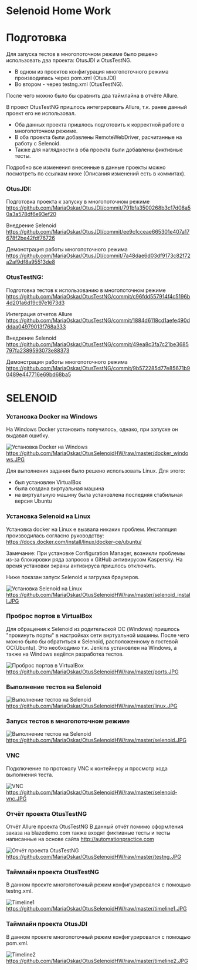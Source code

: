 # Selenoid Home Work

Подготовка
==========

Для запуска тестов в многопоточном режиме было решено использовать два проекта: OtusJDI и OtusTestNG.

* В одном из проектов конфигурация многопоточного режима производилась через pom.xml (OtusJDI)
* Во втором - через testng.xml (OtusTestNG).

После чего можно было бы сравнить два таймлайна в отчёте Allure.

В проект OtusTestNG пришлось интегрировать Allure, т.к. ранее данный проект его не использовал.

* Оба данных проекта пришлось подготовить к корректной работе в многопоточном режиме.
* В оба проекта были добавлены RemoteWebDriver, расчитанные на работу с Selenoid.
* Также для наглядности в оба проекта были добавлены фиктивные тесты.

Подробно все изменения внесенные в данные проекты можно посмотреть по ссылкам ниже (Описания изменений есть в коммитах).

### OtusJDI:

Подготовка проекта к запуску в многопоточном режиме
<https://github.com/MariaOskar/OtusJDI/commit/791bfa3500268b3c17d08a50a3a578df6e93ef20>

Внедрение Selenoid
<https://github.com/MariaOskar/OtusJDI/commit/ee9cfcceae665301e407a17678f2be42fdf76726>

Демонстрация работы многопоточного режима 
<https://github.com/MariaOskar/OtusJDI/commit/7a48dae6d03df9173c82f72a2af9df8a95513de8>

 
### OtusTestNG:

Подготовка тестов к использованию в многопоточном режиме
<https://github.com/MariaOskar/OtusTestNG/commit/c96fdd557914f4c5196b4d201a6d19c97e1673d3>

Интеграция отчетов Allure
<https://github.com/MariaOskar/OtusTestNG/commit/1884d6118cd1aefe490dddaa04979013f768a333>

Внедрение Selenoid
<https://github.com/MariaOskar/OtusTestNG/commit/49ea8c3fa7c21be3685797fa2389593073e88373>

Демонстрация работы многопоточного режима
<https://github.com/MariaOskar/OtusTestNG/commit/9b572285d77e85671b90489e447716e69bd68ba5>


SELENOID
========

### Установка Docker на Windows

На Windows Docker установить получилось, однако, при запуске он выдавал ошибку.

![Установка Docker на Windows](https://github.com/MariaOskar/OtusSelenoidHW/raw/master/docker_windows.JPG)
<https://github.com/MariaOskar/OtusSelenoidHW/raw/master/docker_windows.JPG>

Для выполнения задания было решено использовать Linux.
Для этого:
* был установлен VirtualBox
* была создана виртуальная машина
* на виртуальную машину была установлена последняя стабильная версия Ubuntu

### Установка Selenoid на Linux

Установка docker на Linux е вызвала никаких проблем.
Инсталяция производилась согласно руководству: <https://docs.docker.com/install/linux/docker-ce/ubuntu/>

Замечание:
При установке Configuration Manager, возникли проблемы из-за блокировки ряда запросов к GitHub антивирусом Kaspersky.
На время установки экраны антивируса пришлось отключить.

Ниже показан запуск Selenoid и загрузка браузеров.

![Установка Selenoid на Linux](https://github.com/MariaOskar/OtusSelenoidHW/raw/master/selenoid_install.JPG)
<https://github.com/MariaOskar/OtusSelenoidHW/raw/master/selenoid_install.JPG>

### Проброс портов в VirtualBox
Для обращения к Selenoid из родительской ОС (Windows) пришлось "прокинуть порты" в настройках сети виртуальной машины.
После чего можно было бы обратиться к Selenoid, расположенному в гостевой ОС(Ubuntu).
Это необходимо т.к. Jenkins установлен на Windows, а также на Windows ведётся разработка тестов.

![Проброс портов в VirtualBox](https://github.com/MariaOskar/OtusSelenoidHW/raw/master/ports.JPG)
<https://github.com/MariaOskar/OtusSelenoidHW/raw/master/ports.JPG>

### Выполнение тестов на Selenoid

![Выполнение тестов на Selenoid](https://github.com/MariaOskar/OtusSelenoidHW/raw/master/linux.JPG)
<https://github.com/MariaOskar/OtusSelenoidHW/raw/master/linux.JPG>

### Запуск тестов в многопоточном режиме

![Выполнение тестов на Selenoid](https://github.com/MariaOskar/OtusSelenoidHW/raw/master/selenoid.JPG)
<https://github.com/MariaOskar/OtusSelenoidHW/raw/master/selenoid.JPG>

### VNC

Подключение по протоколу VNC к контейнеру и просмотр хода выполнения теста.

![VNC](https://github.com/MariaOskar/OtusSelenoidHW/raw/master/selenoid-vnc.JPG)
<https://github.com/MariaOskar/OtusSelenoidHW/raw/master/selenoid-vnc.JPG>

### Отчёт проекта OtusTestNG

Отчёт Allure проекта OtusTestNG
В данный отчёт помимо оформления заказа на blazedemo.com также входят фиктивные тесты и тесты написанные на основе сайта http://automationpractice.com

![Отчёт проекта OtusTestNG](https://github.com/MariaOskar/OtusSelenoidHW/raw/master/testng.JPG)
<https://github.com/MariaOskar/OtusSelenoidHW/raw/master/testng.JPG>


### Таймлайн проекта OtusTestNG

В данном проекте многопоточный режим конфигурировался с помощью testng.xml.

![Timeline1](https://github.com/MariaOskar/OtusSelenoidHW/raw/master/timeline1.JPG)
<https://github.com/MariaOskar/OtusSelenoidHW/raw/master/timeline1.JPG>

### Таймлайн проекта OtusJDI

В данном проекте многопоточный режим конфигурировался с помощью pom.xml.

![Timeline2](https://github.com/MariaOskar/OtusSelenoidHW/raw/master/timeline2.JPG)
<https://github.com/MariaOskar/OtusSelenoidHW/raw/master/timeline2.JPG>


